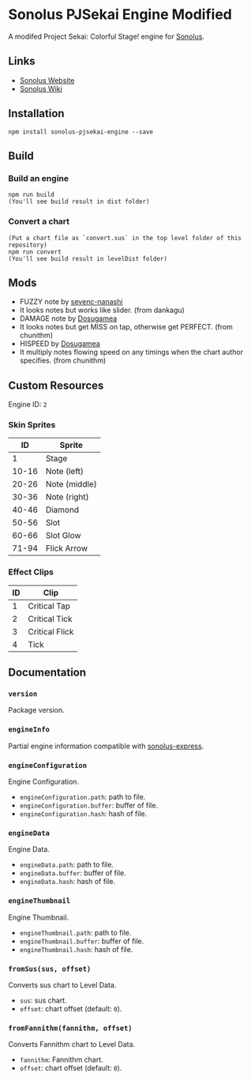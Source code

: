 # Sonolus PJSekai Engine Modified

A modifed Project Sekai: Colorful Stage! engine for [Sonolus](https://sonolus.com).

## Links

-   [Sonolus Website](https://sonolus.com)
-   [Sonolus Wiki](https://github.com/NonSpicyBurrito/sonolus-wiki)

## Installation

```
npm install sonolus-pjsekai-engine --save
```

## Build

### Build an engine
```
npm run build
(You'll see build result in dist folder)
```

### Convert a chart
```
(Put a chart file as `convert.sus` in the top level folder of this repository)
npm run convert
(You'll see build result in levelDist folder)
```


## Mods

- FUZZY note by [sevenc-nanashi](https://github.com/sevenc-nanashi)
 - It looks notes but works like slider. (from dankagu)
- DAMAGE note by [Dosugamea](https://github.com/Dosugamea)
 - It looks notes but get MISS on tap, otherwise get PERFECT. (from chunithm)
- HISPEED by [Dosugamea](https://github.com/Dosugamea)
 - It multiply notes flowing speed on any timings when the chart author specifies. (from chunithm)


## Custom Resources

Engine ID: `2`

### Skin Sprites

| ID    | Sprite        |
| ----- | ------------- |
| 1     | Stage         |
| 10-16 | Note (left)   |
| 20-26 | Note (middle) |
| 30-36 | Note (right)  |
| 40-46 | Diamond       |
| 50-56 | Slot          |
| 60-66 | Slot Glow     |
| 71-94 | Flick Arrow   |

### Effect Clips

| ID  | Clip           |
| --- | -------------- |
| 1   | Critical Tap   |
| 2   | Critical Tick  |
| 3   | Critical Flick |
| 4   | Tick           |

## Documentation

### `version`

Package version.

### `engineInfo`

Partial engine information compatible with [sonolus-express](https://github.com/NonSpicyBurrito/sonolus-express).

### `engineConfiguration`

Engine Configuration.

-   `engineConfiguration.path`: path to file.
-   `engineConfiguration.buffer`: buffer of file.
-   `engineConfiguration.hash`: hash of file.

### `engineData`

Engine Data.

-   `engineData.path`: path to file.
-   `engineData.buffer`: buffer of file.
-   `engineData.hash`: hash of file.

### `engineThumbnail`

Engine Thumbnail.

-   `engineThumbnail.path`: path to file.
-   `engineThumbnail.buffer`: buffer of file.
-   `engineThumbnail.hash`: hash of file.

### `fromSus(sus, offset)`

Converts sus chart to Level Data.

-   `sus`: sus chart.
-   `offset`: chart offset (default: `0`).

### `fromFannithm(fannithm, offset)`

Converts Fannithm chart to Level Data.

-   `fannithm`: Fannithm chart.
-   `offset`: chart offset (default: `0`).

